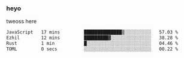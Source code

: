 ### heyo
tweoss here

<!--START_SECTION:waka-->

```txt
JavaScript   17 mins         ██████████████▒░░░░░░░░░░   57.03 %
Ezhil        12 mins         █████████▓░░░░░░░░░░░░░░░   38.28 %
Rust         1 min           █░░░░░░░░░░░░░░░░░░░░░░░░   04.46 %
TOML         0 secs          ░░░░░░░░░░░░░░░░░░░░░░░░░   00.22 %
```

<!--END_SECTION:waka-->

<!--
**Tweoss/tweoss** is a ✨ _special_ ✨ repository because its `README.md` (this file) appears on your GitHub profile.

Here are some ideas to get you started:

- 🔭 I’m currently working on ...
- 🌱 I’m currently learning ...
- 👯 I’m looking to collaborate on ...
- 🤔 I’m looking for help with ...
- 💬 Ask me about ...
- 📫 How to reach me: ...
- 😄 Pronouns: ...
- ⚡ Fun fact: ...
-->
